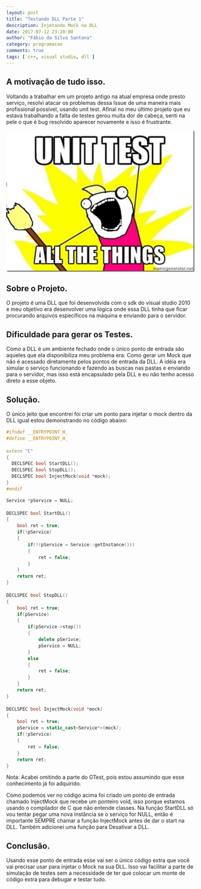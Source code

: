 ```yaml
---
layout: post
title: "Testando DLL Parte 1"
description: Injetando Mock na DLL
date: 2017-07-12 23:20:00
author: "Fábio da Silva Santana"
category: programacao
comments: true
tags: [ c++, visual studio, dll ]
---
```

## A motivação de tudo isso.

Voltando a trabalhar em um projeto antigo na atual empresa onde presto serviço, resolvi atacar os problemas dessa Issue de uma maneira mais profissional possível, usando unit test. Afinal no meu último projeto que eu estava trabalhando a falta de testes gerou muita dor de cabeça, senti na pele o que é bug resolvido aparecer novamente e isso é frustrante.

![charge tmux](../img/posts/unit-test-meme.jpeg)

## Sobre o Projeto.

O projeto é uma DLL que foi desenvolvida com o sdk do visual studio 2010 e meu objetivo era desenvolver uma lógica onde essa DLL tinha que ficar procurando arquivos específicos na máquina e enviando para o servidor.

## Dificuldade para gerar os Testes.

Como a DLL é um ambiente fechado onde o único ponto de entrada são aqueles que ela disponibiliza meu problema era: Como gerar um Mock que não é acessado diretamente pelos pontos de entrada da DLL. A idéia era simular o serviço funcionando e fazendo as buscas nas pastas e enviando para o servidor, mas isso está encapsulado pela DLL e eu não tenho acesso direto a esse objeto.

## Solução.

O único jeito que encontrei foi criar um ponto para injetar o mock dentro da DLL igual estou demonstrando no código abaixo:

~~~c++
#ifndef __ENTRYPOINT_H_
#define __ENTRYPOINT_H_

extern "C" 
{
  DECLSPEC bool StartDLL();
  DECLSPEC bool StopDLL();
  DECLSPEC bool InjectMock(void *mock);
}
#endif
~~~
~~~c++
Service *pService = NULL;

DECLSPEC bool StartDLL()
{
    bool ret = true;
    if(!pService)
    {
        if(!(pService = Service::getInstance()))
        {
            ret = false;
        }
    }
    return ret;
}

DECLSPEC bool StopDLL()
{
    bool ret = true;
    if(pService)
    {
        if(pService->stop())
        {
            delete pSerivce;
            pService = NULL;
        }
        else
        {
            ret = false;
        }
    }
    return ret;
}

DECLSPEC bool InjectMock(void *mock)
{
    bool ret = true;
    pService = static_cast<Service*>(mock);
    if(!pService)
    {
        ret = false;
    }
    return ret;
}
~~~
Nota: Acabei omitindo a parte do GTest, pois estou assumindo que esse conhecimento já foi adquirido.

Como podemos ver no código acima foi criado um ponto de entrada chamado InjectMock que recebe um ponteiro void, isso porque estamos usando  o compilador de C que não entende classes. Na função StartDLL só vou tentar pegar uma nova instância se o serviço for NULL, então é importante SEMPRE chamar a função InjectMock antes de dar o start na DLL. Também adicionei uma função para Desativar a DLL.

## Conclusão.

Usando esse ponto de entrada esse vai ser o único código extra que você vai precisar usar para injetar o Mock na sua DLL. Isso vai facilitar a parte de simulação de testes sem a necessidade de ter que colocar um monte de código extra para debugar e testar tudo.
